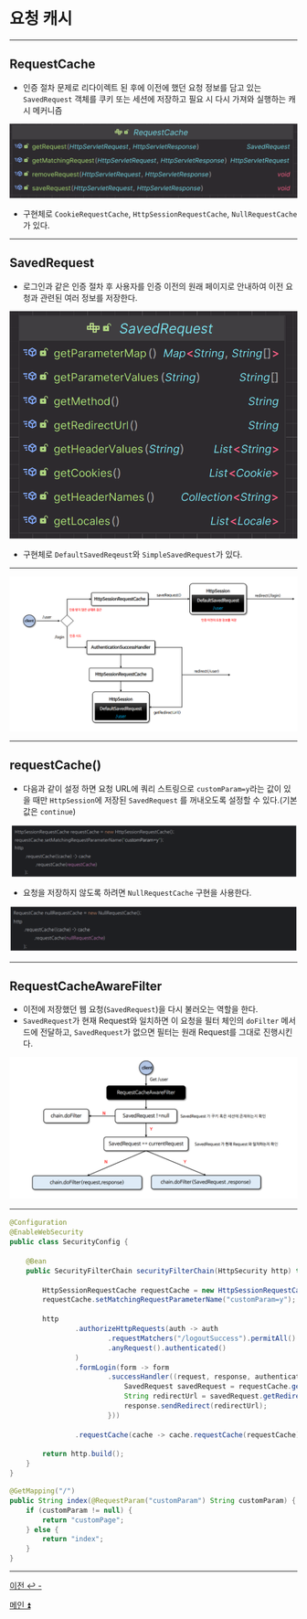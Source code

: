 # 요청 캐시

---

## RequestCache

- 인증 절차 문제로 리다이렉트 된 후에 이전에 했던 요청 정보를 담고 있는 `SavedRequest` 객체를 쿠키 또는 세션에 저장하고 필요 시 다시 가져와 실행하는 캐시 메커니즘

![img_16.png](image/img_16.png)

- 구현체로 `CookieRequestCache`, `HttpSessionRequestCache`, `NullRequestCache`가 있다.

---

## SavedRequest

- 로그인과 같은 인증 절차 후 사용자를 인증 이전의 원래 페이지로 안내하여 이전 요청과 관련된 여러 정보를 저장한다.

![img_17.png](image/img_17.png)

- 구현체로 `DefaultSavedReqeust`와 `SimpleSavedRequest`가 있다.

---

![img_18.png](image/img_18.png)

---

## requestCache()

- 다음과 같이 설정 하면 요청 URL에 쿼리 스트링으로 `customParam=y`라는 값이 있을 때만 `HttpSession`에 저장된 `SavedRequest` 를 꺼내오도록 설정할 수 있다.(기본값은 `continue`)

![img_19.png](image/img_19.png)

- 요청을 저장하지 않도록 하려면 `NullRequestCache` 구현을 사용한다.

![img_20.png](image/img_20.png)

---

## RequestCacheAwareFilter

- 이전에 저장했던 웹 요청(`SavedRequest`)을 다시 불러오는 역할을 한다.
- `SavedRequest`가 현재 Request와 일치하면 이 요청을 필터 체인의 `doFilter` 메서드에 전달하고, `SavedRequest`가 없으면 필터는 원래 Request를 그대로 진행시킨다.

![img_21.png](image/img_21.png)

---

```java
@Configuration
@EnableWebSecurity
public class SecurityConfig {

    @Bean
    public SecurityFilterChain securityFilterChain(HttpSecurity http) throws Exception {

        HttpSessionRequestCache requestCache = new HttpSessionRequestCache();
        requestCache.setMatchingRequestParameterName("customParam=y");

        http
                .authorizeHttpRequests(auth -> auth
                        .requestMatchers("/logoutSuccess").permitAll()
                        .anyRequest().authenticated()
                )
                .formLogin(form -> form
                        .successHandler((request, response, authentication) -> {
                            SavedRequest savedRequest = requestCache.getRequest(request, response);
                            String redirectUrl = savedRequest.getRedirectUrl();
                            response.sendRedirect(redirectUrl);
                        }))

                .requestCache(cache -> cache.requestCache(requestCache));

        return http.build();
    }
}
```
```java
@GetMapping("/")
public String index(@RequestParam("customParam") String customParam) {
    if (customParam != null) {
        return "customPage";
    } else {
        return "index";
    }
}
```

---

[이전 ↩️ - ]()

[메인 ⏫](https://github.com/genesis12345678/TIL/blob/main/Spring/security/main.md)